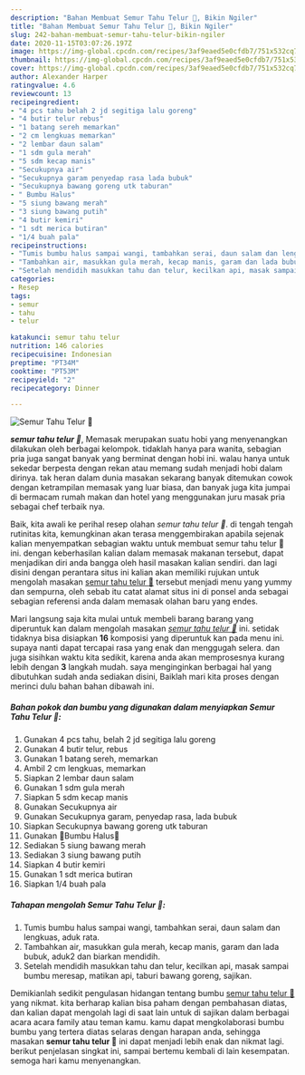 ```yaml
---
description: "Bahan Membuat Semur Tahu Telur 🥚, Bikin Ngiler"
title: "Bahan Membuat Semur Tahu Telur 🥚, Bikin Ngiler"
slug: 242-bahan-membuat-semur-tahu-telur-bikin-ngiler
date: 2020-11-15T03:07:26.197Z
image: https://img-global.cpcdn.com/recipes/3af9eaed5e0cfdb7/751x532cq70/semur-tahu-telur-🥚-foto-resep-utama.jpg
thumbnail: https://img-global.cpcdn.com/recipes/3af9eaed5e0cfdb7/751x532cq70/semur-tahu-telur-🥚-foto-resep-utama.jpg
cover: https://img-global.cpcdn.com/recipes/3af9eaed5e0cfdb7/751x532cq70/semur-tahu-telur-🥚-foto-resep-utama.jpg
author: Alexander Harper
ratingvalue: 4.6
reviewcount: 13
recipeingredient:
- "4 pcs tahu belah 2 jd segitiga lalu goreng"
- "4 butir telur rebus"
- "1 batang sereh memarkan"
- "2 cm lengkuas memarkan"
- "2 lembar daun salam"
- "1 sdm gula merah"
- "5 sdm kecap manis"
- "Secukupnya air"
- "Secukupnya garam penyedap rasa lada bubuk"
- "Secukupnya bawang goreng utk taburan"
- " Bumbu Halus"
- "5 siung bawang merah"
- "3 siung bawang putih"
- "4 butir kemiri"
- "1 sdt merica butiran"
- "1/4 buah pala"
recipeinstructions:
- "Tumis bumbu halus sampai wangi, tambahkan serai, daun salam dan lengkuas, aduk rata."
- "Tambahkan air, masukkan gula merah, kecap manis, garam dan lada bubuk, aduk2 dan biarkan mendidih.⁣⁣"
- "Setelah mendidih masukkan tahu dan telur, kecilkan api, masak sampai bumbu meresap, matikan api, taburi bawang goreng, sajikan.⁣⁣"
categories:
- Resep
tags:
- semur
- tahu
- telur

katakunci: semur tahu telur 
nutrition: 146 calories
recipecuisine: Indonesian
preptime: "PT34M"
cooktime: "PT53M"
recipeyield: "2"
recipecategory: Dinner

---
```



![Semur Tahu Telur 🥚](https://img-global.cpcdn.com/recipes/3af9eaed5e0cfdb7/751x532cq70/semur-tahu-telur-🥚-foto-resep-utama.jpg)

<b><i>semur tahu telur 🥚</i></b>, Memasak merupakan suatu hobi yang menyenangkan dilakukan oleh berbagai kelompok. tidaklah hanya para wanita, sebagian pria juga sangat banyak yang berminat dengan hobi ini. walau hanya untuk sekedar berpesta dengan rekan atau memang sudah menjadi hobi dalam dirinya. tak heran dalam dunia masakan sekarang banyak ditemukan cowok dengan ketrampilan memasak yang luar biasa, dan banyak juga kita jumpai di bermacam rumah makan dan hotel yang menggunakan juru masak pria sebagai chef terbaik nya.



Baik, kita awali ke perihal resep olahan <i>semur tahu telur 🥚</i>. di tengah tengah rutinitas kita, kemungkinan akan terasa menggembirakan apabila sejenak kalian menyempatkan sebagian waktu untuk membuat semur tahu telur 🥚 ini. dengan keberhasilan kalian dalam memasak makanan tersebut, dapat menjadikan diri anda bangga oleh hasil masakan kalian sendiri. dan lagi disini dengan perantara situs ini kalian akan memiliki rujukan untuk mengolah masakan <u>semur tahu telur 🥚</u> tersebut menjadi menu yang yummy dan sempurna, oleh sebab itu catat alamat situs ini di ponsel anda sebagai sebagian referensi anda dalam memasak olahan baru yang endes.


Mari langsung saja kita mulai untuk membeli barang barang yang diperuntuk kan dalam mengolah masakan <u><i>semur tahu telur 🥚</i></u> ini. setidak tidaknya bisa disiapkan <b>16</b> komposisi yang diperuntuk kan pada menu ini. supaya nanti dapat tercapai rasa yang enak dan menggugah selera. dan juga sisihkan waktu kita sedikit, karena anda akan memprosesnya kurang lebih dengan <b>3</b> langkah mudah. saya menginginkan berbagai hal yang dibutuhkan sudah anda sediakan disini, Baiklah mari kita proses dengan merinci dulu bahan bahan dibawah ini.

<!--inarticleads1-->

##### Bahan pokok dan bumbu yang digunakan dalam menyiapkan Semur Tahu Telur 🥚:

1. Gunakan 4 pcs tahu, belah 2 jd segitiga lalu goreng
1. Gunakan 4 butir telur, rebus
1. Gunakan 1 batang sereh, memarkan
1. Ambil 2 cm lengkuas, memarkan
1. Siapkan 2 lembar daun salam
1. Gunakan 1 sdm gula merah
1. Siapkan 5 sdm kecap manis
1. Gunakan Secukupnya air
1. Gunakan Secukupnya garam, penyedap rasa, lada bubuk
1. Siapkan Secukupnya bawang goreng utk taburan
1. Gunakan  🥥Bumbu Halus🥥
1. Sediakan 5 siung bawang merah
1. Sediakan 3 siung bawang putih
1. Siapkan 4 butir kemiri
1. Gunakan 1 sdt merica butiran
1. Siapkan 1/4 buah pala




<!--inarticleads2-->

##### Tahapan mengolah Semur Tahu Telur 🥚:

1. Tumis bumbu halus sampai wangi, tambahkan serai, daun salam dan lengkuas, aduk rata.
1. Tambahkan air, masukkan gula merah, kecap manis, garam dan lada bubuk, aduk2 dan biarkan mendidih.⁣⁣
1. Setelah mendidih masukkan tahu dan telur, kecilkan api, masak sampai bumbu meresap, matikan api, taburi bawang goreng, sajikan.⁣⁣




Demikianlah sedikit pengulasan hidangan tentang bumbu <u>semur tahu telur 🥚</u> yang nikmat. kita berharap kalian bisa paham dengan pembahasan diatas, dan kalian dapat mengolah lagi di saat lain untuk di sajikan dalam berbagai acara acara family atau teman kamu. kamu dapat mengkolaborasi bumbu bumbu yang tertera diatas selaras dengan harapan anda, sehingga masakan <b>semur tahu telur 🥚</b> ini dapat menjadi lebih enak dan nikmat lagi. berikut penjelasan singkat ini, sampai bertemu kembali di lain kesempatan. semoga hari kamu menyenangkan.
